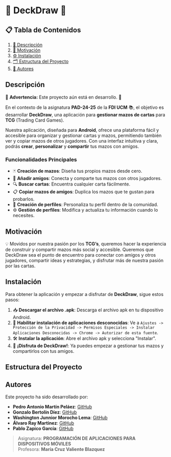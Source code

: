 # 🎴 DeckDraw 🎴

## 📋 Tabla de Contenidos
1. [📜 Descripción](#descripción)
2. [🎯 Motivación](#motivación)
3. [⚙️ Instalación](#instalación)
4. [🗂️ Estructura del Proyecto](#estructura-del-proyecto)
5. [👥 Autores](#autores)

## Descripción
🚧 **Advertencia:** Este proyecto aún está en desarrollo. 🚧

En el contexto de la asignatura **PAD-24-25** de la **FDI UCM** 📚, el objetivo es desarrollar **DeckDraw**, una aplicación para **gestionar mazos de cartas** para **TCG** (Trading Card Games).

Nuestra aplicación, diseñada para **Android**, ofrece una plataforma fácil y accesible para organizar y gestionar cartas y mazos, permitiendo también ver y copiar mazos de otros jugadores. Con una interfaz intuitiva y clara, podrás **crear**, **personalizar** y **compartir** tus mazos con amigos.

### Funcionalidades Principales
- 🃏 **Creación de mazos**: Diseña tus propios mazos desde cero.
- 👥 **Añadir amigos**: Conecta y comparte tus mazos con otros jugadores.
- 🔍 **Buscar cartas**: Encuentra cualquier carta fácilmente.
- 📋 **Copiar mazos de amigos**: Duplica los mazos que te gustan para probarlos.
- 👤 **Creación de perfiles**: Personaliza tu perfil dentro de la comunidad.
- ⚙️ **Gestión de perfiles**: Modifica y actualiza tu información cuando lo necesites.

## Motivación
💡 Movidos por nuestra pasión por los **TCG’s**, queremos hacer la experiencia de construir y compartir mazos más social y accesible. Queremos que DeckDraw sea el punto de encuentro para conectar con amigos y otros jugadores, compartir ideas y estrategias, y disfrutar más de nuestra pasión por las cartas.

## Instalación
Para obtener la aplicación y empezar a disfrutar de **DeckDraw**, sigue estos pasos:

1. 📥 **Descargar el archivo .apk**: Descarga el archivo apk en tu dispositivo Android.
2. 🔐 **Habilitar instalación de aplicaciones desconocidas**: Ve a `Ajustes -> Protección de la Privacidad -> Permisos Especiales -> Instalar Aplicaciones Desconocidas -> Chrome -> Autorizar de esta fuente`.
3. 🛠️ **Instalar la aplicación**: Abre el archivo apk y selecciona "Instalar".
4. 🎉 **¡Disfruta de DeckDraw!**: Ya puedes empezar a gestionar tus mazos y compartirlos con tus amigos.

## Estructura del Proyecto
<!-- Añadir detalles de la estructura del proyecto -->

## Autores
Este proyecto ha sido desarrollado por:
- **Pedro Antonio Martín Peláez**: [GitHub](https://github.com/PedroAMP22)
- **Gonzalo Bertolín Díez**: [GitHub](https://github.com/gonzalete1)
- **Washington Junnior Morocho Lema**: [GitHub](https://github.com/Washing-Mr8)
- **Álvaro Ray Martínez**: [GitHub](https://github.com/alvaroray)
- **Pablo Zapico García**: [GitHub](https://github.com/pzapico23)

> Asignatura: **PROGRAMACIÓN DE APLICACIONES PARA DISPOSITIVOS MÓVILES**  
> Profesora: **María Cruz Valiente Blazquez**
